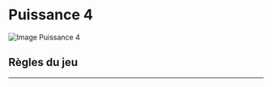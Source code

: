 # Puissance 4

<img id="picture" src="https://upload.wikimedia.org/wikipedia/commons/thumb/d/dc/Puissance4_01.svg/langfr-440px-Puissance4_01.svg.png" alt="Image Puissance 4">

## Règles du jeu
-----------------
